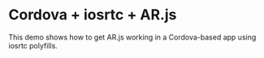# Cordova + iosrtc + AR.js

This demo shows how to get AR.js working in a Cordova-based app using iosrtc polyfills.
